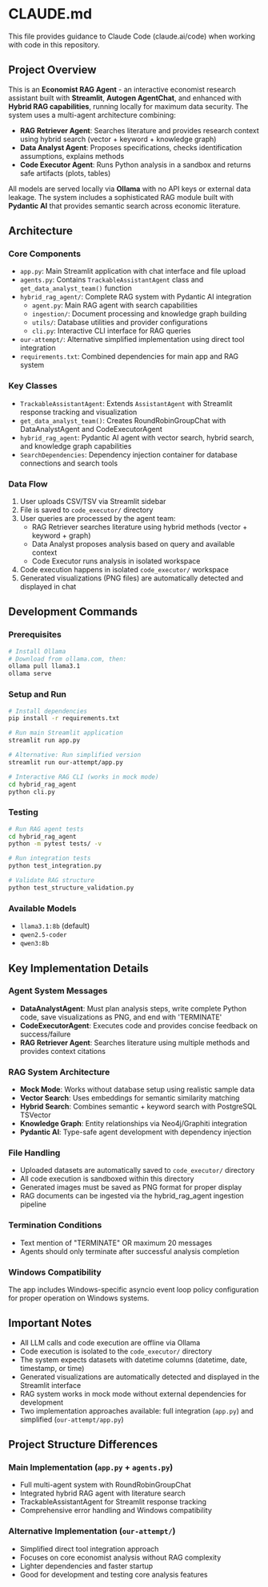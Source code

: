 # CLAUDE.md

This file provides guidance to Claude Code (claude.ai/code) when working with code in this repository.

## Project Overview

This is an **Economist RAG Agent** - an interactive economist research assistant built with **Streamlit**, **Autogen AgentChat**, and enhanced with **Hybrid RAG capabilities**, running locally for maximum data security. The system uses a multi-agent architecture combining:

- **RAG Retriever Agent**: Searches literature and provides research context using hybrid search (vector + keyword + knowledge graph)
- **Data Analyst Agent**: Proposes specifications, checks identification assumptions, explains methods
- **Code Executor Agent**: Runs Python analysis in a sandbox and returns safe artifacts (plots, tables)

All models are served locally via **Ollama** with no API keys or external data leakage. The system includes a sophisticated RAG module built with **Pydantic AI** that provides semantic search across economic literature.

## Architecture

### Core Components

- `app.py`: Main Streamlit application with chat interface and file upload
- `agents.py`: Contains `TrackableAssistantAgent` class and `get_data_analyst_team()` function
- `hybrid_rag_agent/`: Complete RAG system with Pydantic AI integration
  - `agent.py`: Main RAG agent with search capabilities
  - `ingestion/`: Document processing and knowledge graph building
  - `utils/`: Database utilities and provider configurations
  - `cli.py`: Interactive CLI interface for RAG queries
- `our-attempt/`: Alternative simplified implementation using direct tool integration
- `requirements.txt`: Combined dependencies for main app and RAG system

### Key Classes

- `TrackableAssistantAgent`: Extends `AssistantAgent` with Streamlit response tracking and visualization
- `get_data_analyst_team()`: Creates RoundRobinGroupChat with DataAnalystAgent and CodeExecutorAgent
- `hybrid_rag_agent`: Pydantic AI agent with vector search, hybrid search, and knowledge graph capabilities
- `SearchDependencies`: Dependency injection container for database connections and search tools

### Data Flow

1. User uploads CSV/TSV via Streamlit sidebar
2. File is saved to `code_executor/` directory
3. User queries are processed by the agent team:
   - RAG Retriever searches literature using hybrid methods (vector + keyword + graph)
   - Data Analyst proposes analysis based on query and available context
   - Code Executor runs analysis in isolated workspace
4. Code execution happens in isolated `code_executor/` workspace
5. Generated visualizations (PNG files) are automatically detected and displayed in chat

## Development Commands

### Prerequisites
```bash
# Install Ollama
# Download from ollama.com, then:
ollama pull llama3.1
ollama serve
```

### Setup and Run
```bash
# Install dependencies
pip install -r requirements.txt

# Run main Streamlit application
streamlit run app.py

# Alternative: Run simplified version
streamlit run our-attempt/app.py

# Interactive RAG CLI (works in mock mode)
cd hybrid_rag_agent
python cli.py
```

### Testing
```bash
# Run RAG agent tests
cd hybrid_rag_agent
python -m pytest tests/ -v

# Run integration tests
python test_integration.py

# Validate RAG structure
python test_structure_validation.py
```

### Available Models
- `llama3.1:8b` (default)
- `qwen2.5-coder`
- `qwen3:8b`

## Key Implementation Details

### Agent System Messages
- **DataAnalystAgent**: Must plan analysis steps, write complete Python code, save visualizations as PNG, and end with 'TERMINATE'
- **CodeExecutorAgent**: Executes code and provides concise feedback on success/failure
- **RAG Retriever Agent**: Searches literature using multiple methods and provides context citations

### RAG System Architecture
- **Mock Mode**: Works without database setup using realistic sample data
- **Vector Search**: Uses embeddings for semantic similarity matching
- **Hybrid Search**: Combines semantic + keyword search with PostgreSQL TSVector
- **Knowledge Graph**: Entity relationships via Neo4j/Graphiti integration
- **Pydantic AI**: Type-safe agent development with dependency injection

### File Handling
- Uploaded datasets are automatically saved to `code_executor/` directory
- All code execution is sandboxed within this directory
- Generated images must be saved as PNG format for proper display
- RAG documents can be ingested via the hybrid_rag_agent ingestion pipeline

### Termination Conditions
- Text mention of "TERMINATE" OR maximum 20 messages
- Agents should only terminate after successful analysis completion

### Windows Compatibility
The app includes Windows-specific asyncio event loop policy configuration for proper operation on Windows systems.

## Important Notes

- All LLM calls and code execution are offline via Ollama
- Code execution is isolated to the `code_executor/` directory
- The system expects datasets with datetime columns (datetime, date, timestamp, or time)
- Generated visualizations are automatically detected and displayed in the Streamlit interface
- RAG system works in mock mode without external dependencies for development
- Two implementation approaches available: full integration (`app.py`) and simplified (`our-attempt/app.py`)

## Project Structure Differences

### Main Implementation (`app.py` + `agents.py`)
- Full multi-agent system with RoundRobinGroupChat
- Integrated hybrid RAG agent with literature search
- TrackableAssistantAgent for Streamlit response tracking
- Comprehensive error handling and Windows compatibility

### Alternative Implementation (`our-attempt/`)
- Simplified direct tool integration approach
- Focuses on core economist analysis without RAG complexity
- Lighter dependencies and faster startup
- Good for development and testing core analysis features